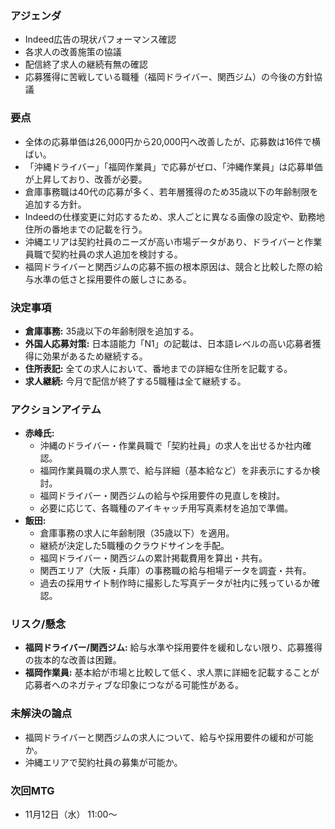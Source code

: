 ### アジェンダ
- Indeed広告の現状パフォーマンス確認
- 各求人の改善施策の協議
- 配信終了求人の継続有無の確認
- 応募獲得に苦戦している職種（福岡ドライバー、関西ジム）の今後の方針協議

### 要点
- 全体の応募単価は26,000円から20,000円へ改善したが、応募数は16件で横ばい。
- 「沖縄ドライバー」「福岡作業員」で応募がゼロ、「沖縄作業員」は応募単価が上昇しており、改善が必要。
- 倉庫事務職は40代の応募が多く、若年層獲得のため35歳以下の年齢制限を追加する方針。
- Indeedの仕様変更に対応するため、求人ごとに異なる画像の設定や、勤務地住所の番地までの記載を行う。
- 沖縄エリアは契約社員のニーズが高い市場データがあり、ドライバーと作業員職で契約社員の求人追加を検討する。
- 福岡ドライバーと関西ジムの応募不振の根本原因は、競合と比較した際の給与水準の低さと採用要件の厳しさにある。

### 決定事項
- **倉庫事務:** 35歳以下の年齢制限を追加する。
- **外国人応募対策:** 日本語能力「N1」の記載は、日本語レベルの高い応募者獲得に効果があるため継続する。
- **住所表記:** 全ての求人において、番地までの詳細な住所を記載する。
- **求人継続:** 今月で配信が終了する5職種は全て継続する。

### アクションアイテム
- **赤峰氏:**
    - 沖縄のドライバー・作業員職で「契約社員」の求人を出せるか社内確認。
    - 福岡作業員職の求人票で、給与詳細（基本給など）を非表示にするか検討。
    - 福岡ドライバー・関西ジムの給与や採用要件の見直しを検討。
    - 必要に応じて、各職種のアイキャッチ用写真素材を追加で準備。
- **飯田:**
    - 倉庫事務の求人に年齢制限（35歳以下）を適用。
    - 継続が決定した5職種のクラウドサインを手配。
    - 福岡ドライバー・関西ジムの累計掲載費用を算出・共有。
    - 関西エリア（大阪・兵庫）の事務職の給与相場データを調査・共有。
    - 過去の採用サイト制作時に撮影した写真データが社内に残っているか確認。

### リスク/懸念
- **福岡ドライバー/関西ジム:** 給与水準や採用要件を緩和しない限り、応募獲得の抜本的な改善は困難。
- **福岡作業員:** 基本給が市場と比較して低く、求人票に詳細を記載することが応募者へのネガティブな印象につながる可能性がある。

### 未解決の論点
- 福岡ドライバーと関西ジムの求人について、給与や採用要件の緩和が可能か。
- 沖縄エリアで契約社員の募集が可能か。

### 次回MTG
- 11月12日（水） 11:00〜
